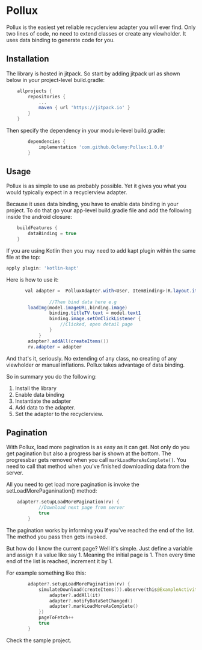 # Pollux
Pollux is the easiest yet reliable recyclerview adapter you will ever find. Only two lines of code, no need to extend classes or create any viewholder. It uses data binding to generate code for you.

## Installation

The library is hosted in jitpack. So start by adding jitpack url as shown below in your project-level build.gradle:

```groovy
	allprojects {
		repositories {
			...
			maven { url 'https://jitpack.io' }
		}
	}
```

Then specify the dependency in your module-level build.gradle:

```groovy
	    dependencies {
	        implementation 'com.github.Oclemy:Pollux:1.0.0'
	    }
```

## Usage

Pollux is as simple to use as probably possible. Yet it gives you what you would typically expect in a recyclerview adapter.

Because it uses data binding, you have to enable data binding in your project. To do that go your app-level build.gradle file and add the following inside the android closure:

```groovy
    buildFeatures {
        dataBinding = true
    }
```
If you are using Kotlin then you may need to add kapt plugin within the same file at the top:
```groovy
apply plugin: 'kotlin-kapt'
```

Here is how to use it:

```java
       val adapter =  PolluxAdapter.with<User, ItemBinding>(R.layout.item) { adapterPosition, model, binding ->
                
                //Then bind data here e.g
		loadImg(model.imageURL,binding.image)
                binding.titleTV.text = model.text1
                binding.image.setOnClickListener {
                    //Clicked, open detail page
                }
            }
        adapter?.addAll(createItems())
        rv.adapter = adapter
```

And that's it, seriously. No extending of any class, no creating of any viewholder or manual inflations. Pollux takes advantage of data binding.

So in summary you do the following:
1. Install the library
2. Enable data binding
3. Instantiate the adapter
4. Add data to the adapter.
5. Set the adapter to the recyclerview.

## Pagination

With Pollux, load more pagination is as easy as it can get. Not only do you get pagination but also a progress bar is shown at the bottom. The progressbar gets removed when you call `markLoadMoreAsComplete()`. You need to call that method when you've finished downloading data from the server.

All you need to get load more pagination is invoke the setLoadMorePaganination() method:

```kotlin
	adapter?.setupLoadMorePagination(rv) {
            //Download next page from server
            true
        }
```
The pagination works by informing you if you've reached the end of the list. The method you pass then gets invoked.

But how do I know the current page? Well it's simple. Just define a variable and assign it a value like say 1. Meaning the initial page is 1. Then every time end of the list is reached, increment it by 1.

For example something like this:
```kotlin
        adapter?.setupLoadMorePagination(rv) {
            simulateDownload(createItems()).observe(this@ExampleActivity, Observer {
                adapter?.addAll(it)
                adapter?.notifyDataSetChanged()
                adapter?.markLoadMoreAsComplete()
            })
            pageToFetch++
            true
        }
```

Check the sample project.

